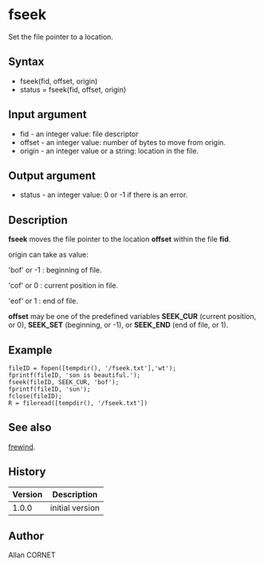 

# fseek

Set the file pointer to a location.

## Syntax

- fseek(fid, offset, origin)
- status = fseek(fid, offset, origin)

## Input argument

 - fid - an integer value: file descriptor
 - offset - an integer value: number of bytes to move from origin.
 - origin - an integer value or a string: location in the file.

## Output argument

 - status - an integer value: 0 or -1 if there is an error.

## Description


  <p><b>fseek</b> moves the file pointer to the location <b>offset</b> within the file <b>fid</b>.</p>
  <p>origin can take as value:</p>
  <p>'bof' or -1 : beginning of file.</p>
  <p>'cof' or 0 : current position in file.</p>
  <p>'eof' or 1 : end of file.</p>
  <p><b>offset</b> may be one of the predefined variables <b>SEEK_CUR</b> (current position, or 0), <b>SEEK_SET</b> (beginning, or -1), or <b>SEEK_END</b> (end of file, or 1).</p>


## Example

```Nelson
fileID = fopen([tempdir(), '/fseek.txt'],'wt');
fprintf(fileID, 'son is beautiful.');
fseek(fileID, SEEK_CUR, 'bof');
fprintf(fileID, 'sun');
fclose(fileID);
R = fileread([tempdir(), '/fseek.txt'])
```

## See also

[frewind](frewind.md).
## History

|Version|Description|
|------|------|
|1.0.0|initial version|


## Author

Allan CORNET



